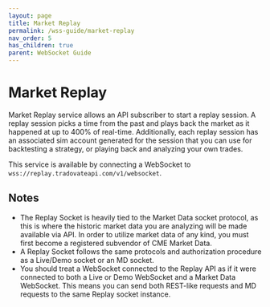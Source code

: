 ```yaml
---
layout: page
title: Market Replay
permalink: /wss-guide/market-replay
nav_order: 5
has_children: true
parent: WebSocket Guide
---
```


# Market Replay
Market Replay service allows an API subscriber to start a replay session. A replay session picks a time from the past and plays back the market as it happened at up to 400% of real-time. Additionally, each replay session has an associated sim account generated for the session that you can use for backtesting a strategy, or playing back and analyzing your own trades.

This service is available by connecting a WebSocket to `wss://replay.tradovateapi.com/v1/websocket`.

## Notes
- The Replay Socket is heavily tied to the Market Data socket protocol, as this is where the historic market data you are analyzing will be made available via API. In order to utilize market data of any kind, you must first become a registered subvendor of CME Market Data.
- A Replay Socket follows the same protocols and authorization procedure as a Live/Demo socket or an MD socket.
- You should treat a WebSocket connected to the Replay API as if it were connected to both a Live or Demo WebSocket and a Market Data WebSocket. This means you can send both REST-like requests and MD requests to the same Replay socket instance.